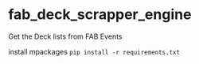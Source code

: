 # fab_deck_scrapper_engine
Get the Deck lists from FAB Events


install mpackages
`pip install -r requirements.txt`
